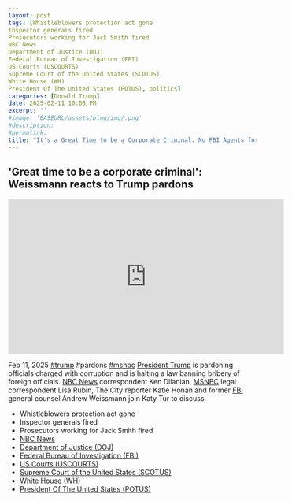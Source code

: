 ```yaml
---
layout: post
tags: [Whistleblowers protection act gone
Inspector generals fired
Prosecutors working for Jack Smith fired
NBC News
Department of Justice (DOJ)
Federal Bureau of Investigation (FBI)
US Courts (USCOURTS)
Supreme Court of the United States (SCOTUS)
White House (WH)
President Of The United States (POTUS), politics]
categories: [Donald Trump]
date: 2025-02-11 10:08 PM
excerpt: ''
#image: 'BASEURL/assets/blog/img/.png'
#description:
#permalink:
title: "It's a Great Time to be a Corporate Criminal. No FBI Agents for White Collar Crimes."
---
```



## 'Great time to be a corporate criminal': Weissmann reacts to Trump pardons

<iframe width="560" height="315" src="https://www.youtube.com/embed/or84vPSj5xA?si=Ax-yuZqp9rB2yXMA" title="YouTube video player" frameborder="0" allow="accelerometer; autoplay; clipboard-write; encrypted-media; gyroscope; picture-in-picture; web-share" referrerpolicy="strict-origin-when-cross-origin" allowfullscreen></iframe>

Feb 11, 2025  [#trump](https://www.donaldjtrump.com/) #pardons [#msnbc](https://www.msnbc.com/)
[President Trump](https://www.whitehouse.gov/) is pardoning officials charged with corruption and is halting a law banning bribery of foreign officials. [NBC News](https://www.nbcnews.com/) correspondent Ken Dilanian, [MSNBC](https://www.msnbc.com/) legal correspondent Lisa Rubin, The City reporter Katie Honan and former [FBI](https://www.fbi.gov/) general counsel Andrew Weissmann join Katy Tur to discuss.

- Whistleblowers protection act gone 
- Inspector generals fired
- Prosecutors working for Jack Smith fired
- [NBC News](https://www.nbcnews.com/)
- [Department of Justice (DOJ)](https://www.justice.gov/)
- [Federal Bureau of Investigation (FBI)](https://www.fbi.gov/)
- [US Courts (USCOURTS)](https://www.uscourts.gov/)
- [Supreme Court of the United States (SCOTUS)](https://www.supremecourt.gov/)
- [White House (WH)](https://www.whitehouse.gov/)
- [President Of The United States (POTUS)](https://www.whitehouse.gov/)


